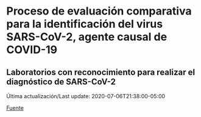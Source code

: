 # Proceso de evaluación comparativa para la identificación del virus SARS-CoV-2, agente causal de COVID-19
## Laboratorios con reconocimiento para realizar el diagnóstico de SARS-CoV-2
 
 Última actualización/Last update: 2020-07-06T21:38:00-05:00
 
 [Fuente]( https://www.gob.mx/salud/documentos/coronavirus-covid-19-240014?state=published)
